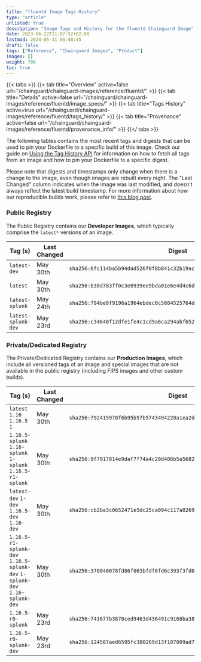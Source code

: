 ```yaml
---
title: "fluentd Image Tags History"
type: "article"
unlisted: true
description: "Image Tags and History for the fluentd Chainguard Image"
date: 2023-06-22T11:07:52+02:00
lastmod: 2024-05-31 00:48:45
draft: false
tags: ["Reference", "Chainguard Images", "Product"]
images: []
weight: 700
toc: true
---
```


{{< tabs >}}
{{< tab title="Overview" active=false url="/chainguard/chainguard-images/reference/fluentd/" >}}
{{< tab title="Details" active=false url="/chainguard/chainguard-images/reference/fluentd/image_specs/" >}}
{{< tab title="Tags History" active=true url="/chainguard/chainguard-images/reference/fluentd/tags_history/" >}}
{{< tab title="Provenance" active=false url="/chainguard/chainguard-images/reference/fluentd/provenance_info/" >}}
{{</ tabs >}}

The following tables contains the most recent tags and digests that can be used to pin your Dockerfile to a specific build of this image. Check our guide on [Using the Tag History API](/chainguard/chainguard-images/using-the-tag-history-api/) for information on how to fetch all tags from an image and how to pin your Dockerfile to a specific digest.

Please note that digests and timestamps only change when there is a change to the image, even though images are rebuilt every night. The "Last Changed" column indicates when the image was last modified, and doesn't always reflect the latest build timestamp. For more information about how our reproducible builds work, please refer to [this blog post](https://www.chainguard.dev/unchained/reproducing-chainguards-reproducible-image-builds).

### Public Registry
The Public Registry contains our **Developer Images**, which typically comprise the `latest*` versions of an image.

| Tag (s)              | Last Changed | Digest                                                                    |
|----------------------|--------------|---------------------------------------------------------------------------|
|  `latest-dev`        | May 30th     | `sha256:6fc114ba5b94dad526f0f8b841c32b19ac9c9ea21c70a8fc51520f7e0ed9e84f` |
|  `latest`            | May 30th     | `sha256:b30d783ff0c3e0939ee9bda01e6e4d4c6d8fca48d7d0a85f1b15b98061a8bdcf` |
|  `latest-splunk`     | May 24th     | `sha256:794be8f9196a1964ebdec0c5084525764d2628fb14d939bbc8760f2da289cc71` |
|  `latest-splunk-dev` | May 23rd     | `sha256:c34640f12dfe1fe4c1cd9a6ca294abf6520fc2f0b067f1a3c8642fcf1eee6a91` |


### Private/Dedicated Registry
The Private/Dedicated Registry contains our **Production Images**, which include all versioned tags of an image and special images that are not available in the public registry (including FIPS images and other custom builds).

| Tag (s)                                                                      | Last Changed | Digest                                                                    |
|------------------------------------------------------------------------------|--------------|---------------------------------------------------------------------------|
|  `latest` `1.16` `1.16.5` `1`                                                | May 30th     | `sha256:792415970f6b95b57b5743494220a1ea2db4ae7156af432c973768cef7598133` |
|  `1.16.5-splunk` `1.16-splunk` `1-splunk` `1.16.5-r1-splunk`                 | May 30th     | `sha256:9f7917814e9daf7f74a4c20d406b5a568240836f3b51aefab2d389b9dedfcb94` |
|  `latest-dev` `1-dev` `1.16.5-dev` `1.16-dev`                                | May 30th     | `sha256:cb2ba3c0652471e5dc25ca094c117a02690d8433ea89e0c9b0a670f85f1673a1` |
|  `1.16.5-r1-splunk-dev` `1.16.5-splunk-dev` `1-splunk-dev` `1.16-splunk-dev` | May 30th     | `sha256:370040078fd86f063bfdf6fd6c393f3fd058448e02d0fffa2a4ee5db715cca04` |
|  `1.16.5-r0-splunk`                                                          | May 23rd     | `sha256:741677b3870ced9463d436491c9168ba3861acc2f66fb6e4d469418bde6e670a` |
|  `1.16.5-r0-splunk-dev`                                                      | May 23rd     | `sha256:124507aed6595fc380269d13f107009ad72fe0fc20ad31dad9b531a7da1f157f` |

